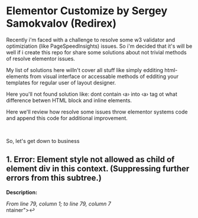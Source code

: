 <h1>Elementor Customize by Sergey Samokvalov (Redirex)</h1>
<p>Recently i'm faced with a challenge to resolve some w3 validator and optimiziation (like PageSpeedInsights) issues. So i'm decided that it's will be well if i create this repo for share some solutions about not trivial methods of resolve elementor issues.</p>
<p>My list of solutions here willn't cover all stuff like simply edditing html-elements from visual interface or accessable methods of edditing your templates for regular user of layout designer.</p>
<p>Here you'll not found solution like: dont contain &lsaquo;a&rsaquo; into &lsaquo;a&rsaquo; tag ot what difference betwen HTML block and inline elements.</p>
<p>Here we'll review how resolve some issues throw elementor systems code and append this code for additional improvement.</p>
<br/>
<p>So, let's get down to business</p>
<h2>1. Error: Element style not allowed as child of element div in this context. (Suppressing further errors from this subtree.)</h2>
<b>Description:</b><br/>
<p><i>From line 79, column 1; to line 79, column 7</i><br/>
ntainer">↩<style>@media<br/>
Contexts in which element <a href="https://html.spec.whatwg.org/multipage/#the-style-element" target="_blank">style</a> may be used:<br/>
Where <a href="https://html.spec.whatwg.org/multipage/#metadata-content-2" target="_blank">metadata</a> content is expected.<br/>
In a <a href="https://html.spec.whatwg.org/multipage/#the-noscript-element" target="_blank">noscript</a> element that is a child of a <a href="https://html.spec.whatwg.org/multipage/#the-head-element" target="_blank">head</a> element.<br/>
Content model for element <a href="https://html.spec.whatwg.org/multipage/#the-div-element" target="_blank">div</a>:<br/>
If the element is a child of a <a href="https://html.spec.whatwg.org/multipage/#the-dl-element" target="_blank">dl</a> element: one or more <a href="https://html.spec.whatwg.org/multipage/#the-dt-element" target="_blank">dt elements followed by one or more <a href="https://html.spec.whatwg.org/multipage/#the-dd-element" target="_blank">dd</a> elements, optionally intermixed with <a href="https://html.spec.whatwg.org/multipage/#script-supporting-elements-2" target="_blank">script-supporting elements</a>.<br/>
If the element is not a child of a <a href="https://html.spec.whatwg.org/multipage/#the-dl-element" target="_blank">dl</a> element: <a href="https://html.spec.whatwg.org/multipage/#flow-content-2" target="_blank">flow content</a>.</p>
<h3><strong>Solution:</strong></h3>
That error means that w3-validator dont allow us contain &lsaquo;script&rsaquo; tag into sort of elements like &lsaquo;div&rsaquo;.
Unfortunatly Elementor use "elementor widget container" that include all styles from visual editor into <div> elements following initializate your blocks on page and don't get access/feature to change this for developer from interface.
<strong>So what you need for chenging it?</strong>
<ol>
<li>You should follow by this path: <code>/wp-content/plugins/elementor/includes/base</code></li>
<li>Find <code>widget-base.php</code></li>
<li>Open this file and find the line <code>:576</code> that starts by <code>&lsaquo;div class="elementor-widget-container"&rsaquo;</code> into <code>public function render_content() {</code></li>
<li>Replace this code <code>$this->print_widget_css();</code> to this:
<code>
  add_action('wp_footer', function(){
    $this->print_widget_css(); // add same styles to footer
	});
</code>
as you can see - we replace all widget css code to footer that resolve our issue.
<li>Done :-).</li>
</ol>
